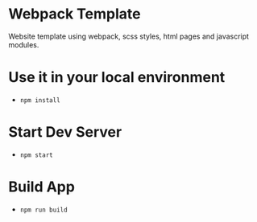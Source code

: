 

# Webpack Template
Website template using webpack, scss styles, html pages and javascript modules. 

# Use it in your local environment

 - `npm install`
 
 # Start Dev Server
 - `npm start`
 
 # Build App
 - `npm run build`
